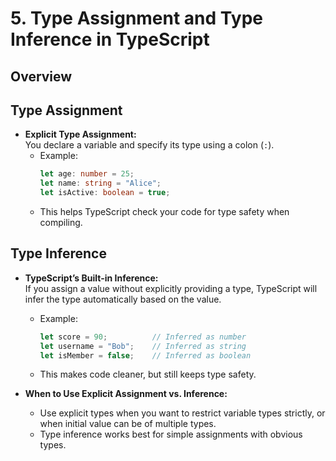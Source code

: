 # 5. Type Assignment and Type Inference in TypeScript

## Overview

## Type Assignment

- **Explicit Type Assignment:**  
  You declare a variable and specify its type using a colon (`:`).
  - Example:
    ```ts
    let age: number = 25;
    let name: string = "Alice";
    let isActive: boolean = true;
    ```
  - This helps TypeScript check your code for type safety when compiling.

## Type Inference

- **TypeScript’s Built-in Inference:**  
  If you assign a value without explicitly providing a type, TypeScript will infer the type automatically based on the value.
  - Example:
    ```ts
    let score = 90;          // Inferred as number
    let username = "Bob";    // Inferred as string
    let isMember = false;    // Inferred as boolean
    ```
  - This makes code cleaner, but still keeps type safety.

- **When to Use Explicit Assignment vs. Inference:**  
  - Use explicit types when you want to restrict variable types strictly, or when initial value can be of multiple types.
  - Type inference works best for simple assignments with obvious types.






